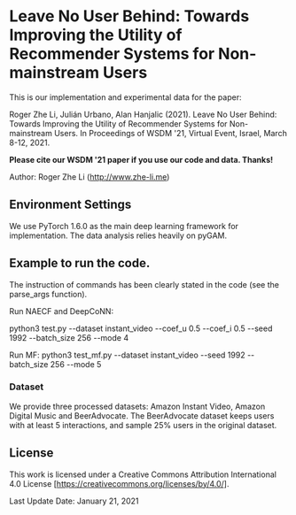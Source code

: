 # Leave No User Behind: Towards Improving the Utility of Recommender Systems for Non-mainstream Users

This is our implementation and experimental data for the paper:

Roger Zhe Li, Julián Urbano, Alan Hanjalic (2021). Leave No User Behind: Towards Improving the Utility of Recommender Systems for Non-mainstream Users. In Proceedings of WSDM '21, Virtual Event, Israel, March 8-12, 2021.

**Please cite our WSDM '21 paper if you use our code and data. Thanks!** 

Author: Roger Zhe Li (http://www.zhe-li.me)

## Environment Settings
We use PyTorch 1.6.0 as the main deep learning framework for implementation. The data analysis relies heavily on pyGAM.



## Example to run the code.
The instruction of commands has been clearly stated in the code (see the parse_args function). 

Run NAECF and DeepCoNN:

python3 test.py --dataset instant_video --coef_u 0.5  --coef_i 0.5  --seed 1992  --batch_size 256  --mode 4

Run MF:
python3 test_mf.py --dataset instant_video --seed 1992  --batch_size 256  --mode 5


### Dataset
We provide three processed datasets: Amazon Instant Video, Amazon Digital Music and BeerAdvocate. The BeerAdvocate dataset keeps users with at least 5 interactions, and sample 25% users in the original dataset.

## License
This work is licensed under a Creative Commons Attribution International 4.0 License [https://creativecommons.org/licenses/by/4.0/].



Last Update Date: January 21, 2021
